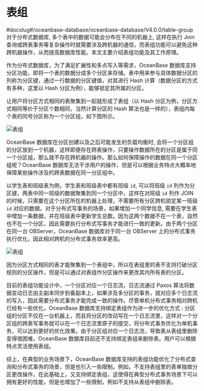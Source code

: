 表组 
=======================
#docslug#/oceanbase-database/oceanbase-database/V4.0.0/table-group
对于分布式数据库, 多个表中的数据可能会分布在不同的机器上, 这样在执行 Join 查询或跨表事务等复杂操作时就需要涉及跨机器的通信，而表组功能可以避免这种跨机器操作，从而提高数据库性能。本文主要介绍表组功能及其工作原理。

作为分布式数据库，为了满足扩展性和多点写入等需求，OceanBase 数据库支持分区功能，即将一个表的数据分成多个分区来存储。表中用来参与具体数据分区的列称为分区键，通过一行数据的分区键值，对其进行 Hash 计算（数据分区的方式有多种，这里以 Hash 分区为例），能够锁定其所属的分区。

让用户将分区方式相同的表聚集到一起就形成了表组（以 Hash 分区为例，分区方式相同等价于分区个数相同，当然计算分区的 Hash 算法也是一样的），表组内每个表的同号分区称为一个分区组，如下图所示。

![表组](https://help-static-aliyun-doc.aliyuncs.com/assets/img/zh-CN/4653623461/p355599.jpg)

OceanBase 数据库在分区创建以及之后可能发生的负载均衡时, 会将一个分区组的分区放到一个机器，这样即便存在跨表操作，只要操作数据所在的分区是属于同一个分区组，那么就不存在跨机器的操作。那么如何保障操作的数据在同一个分区组呢？OceanBase 数据库无法干涉用户的操作，但是可以根据业务特点大概率地保障某些操作涉及的跨表数据在同一分区组中。

以学生表和班级表为例，学生表和班级表中都有班级 `id`, 可以将班级 `id` 列作为分区键，两表中同一班级的数据聚集到同一个分区中，这样在对班级 `id` 列作 JOIN 的时候，只需要在这个分区所在的机器上处理，不需要所有分区跨机锁定某一班级 `id` 对应的数据。对于分布式写事务的场景，如果增加一个同学信息, 需要在学生表中增加一条数据，并在班级表中更新学生总数。因为这两个数据不在一个表，自然也不在一个分区，因此需要执行分布式写事务才能进行一致的更新。由于两个分区在同一台 OBServer，OceanBase 数据库对于同一台 OBServer 上的分布式事务执行优化，因此相对跨机的分布式事务效率更高。

![表组](https://help-static-aliyun-doc.aliyuncs.com/assets/img/zh-CN/4653623461/p355996.jpg)

因为分区方式相同的表才能聚集到一个表组中，所以在表组里的表不支持打破分区规则的分区操作，但是可以通过对表组作分区操作来更改其内所有表的分区。

目前的表组功能设计中，一个分区对应一个日志流，日志流通过 Paxos 算法将数据变动日志由主副本同步到备副本上，如果涉及多分区的事务，就对应多个日志流的写入，因此需要分布式事务才能完成一致的操作。尽管单机分布式事务相对跨机已经有一些优化，OceanBase 数据库支持绑定表组作为进一步的优化方式 : 分区组的分区不仅在一台机器上，而且将分区的改动写在一个日志流里，这样对一个分区组的跨表写事务就可以在一个日志流里原子的提交，将分布式事务优化为单机事务，可以达到更好的优化效果。由于分区组对应一个日志流，导致表从表组里删除变得很困难，OceanBase 数据库目前还不支持绑定表组来删除表。用户可以根据特点灵活使用表组。

综上，在典型的业务场景下，OceanBase 数据库支持的表组功能优化了分布式查询和分布式事务的场景，但是也引入一些限制。例如，不支持表组里的表单独做分区更改操作，在此基础上，又支持绑定表组，这使得在典型分布式事务场景下可以拥有更好的性能，但是也增加了一些限制，例如不支持从表组中删除表。
